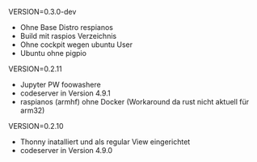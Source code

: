 VERSION=0.3.0-dev
* Ohne Base Distro respianos
* Build mit raspios Verzeichnis
* Ohne cockpit wegen ubuntu User
* Ubuntu ohne pigpio


VERSION=0.2.11
* Jupyter PW foowashere
* codeserver in Version 4.9.1
* raspianos (armhf) ohne Docker (Workaround da rust nicht aktuell für arm32)

VERSION=0.2.10
* Thonny inatalliert und als regular View eingerichtet
* codeserver in Version 4.9.0
